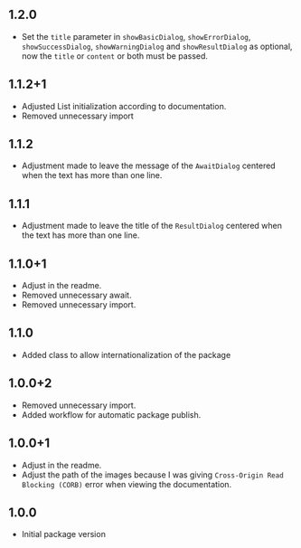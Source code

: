## 1.2.0

* Set the `title` parameter in `showBasicDialog`, `showErrorDialog`, `showSuccessDialog`, `showWarningDialog` and `showResultDialog` as optional, now the `title` or `content` or both must be passed.

## 1.1.2+1

* Adjusted List initialization according to documentation.
* Removed unnecessary import

## 1.1.2

* Adjustment made to leave the message of the `AwaitDialog` centered when the text has more than one line.

## 1.1.1

* Adjustment made to leave the title of the `ResultDialog` centered when the text has more than one line.

## 1.1.0+1

* Adjust in the readme.
* Removed unnecessary await.
* Removed unnecessary import.

## 1.1.0

* Added class to allow internationalization of the package

## 1.0.0+2

* Removed unnecessary import.
* Added workflow for automatic package publish.

## 1.0.0+1

* Adjust in the readme.
* Adjust the path of the images because I was giving `Cross-Origin Read Blocking (CORB)` error when viewing the documentation.

## 1.0.0

* Initial package version
